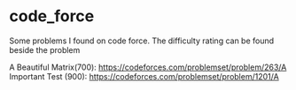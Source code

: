 # code_force
Some problems I found on code force. The difficulty rating can be found beside the problem

A Beautiful Matrix(700): https://codeforces.com/problemset/problem/263/A                                                                
Important Test (900): https://codeforces.com/problemset/problem/1201/A

